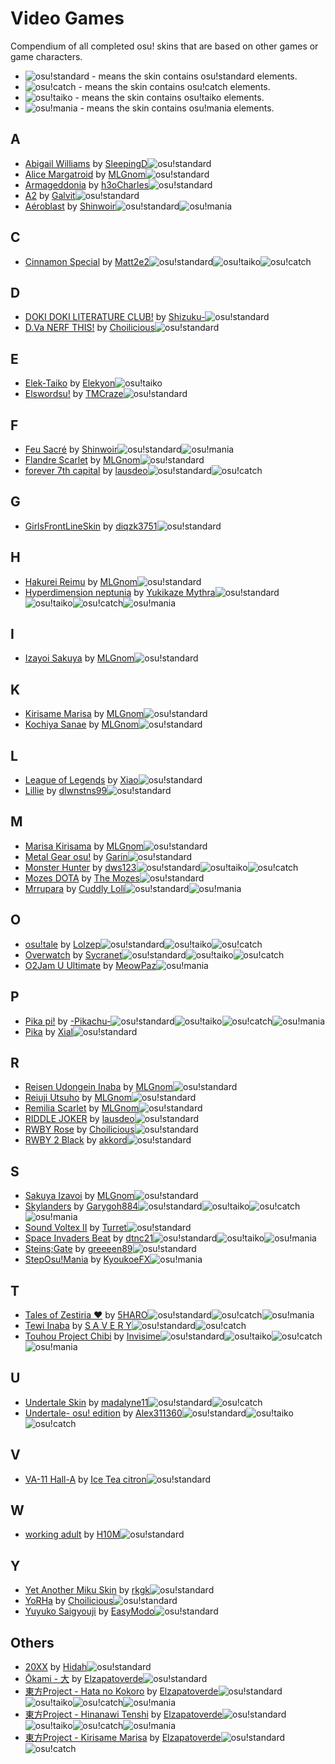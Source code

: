 [o!s]: /wiki/shared/mode/osu.png "osu!standard"
[o!t]: /wiki/shared/mode/taiko.png "osu!taiko"
[o!c]: /wiki/shared/mode/catch.png "osu!catch"
[o!m]: /wiki/shared/mode/mania.png "osu!mania"

# Video Games
Compendium of all completed osu! skins that are based on other games or game characters.

- ![][o!s]  - means the skin contains osu!standard elements.
- ![][o!c]  - means the skin contains osu!catch elements.
- ![][o!t]  - means the skin contains osu!taiko elements.
- ![][o!m]  - means the skin contains osu!mania elements.

## A

- [Abigail Williams](/community/forums/topics/808012) by [SleepingD](/users/9612894)![][o!s]
- [Alice Margatroid](/community/forums/topics/41257) by [MLGnom](/users/46620)![][o!s]
- [Armageddonia](/community/forums/topics/681477) by [h3oCharles](/users/8712289)![][o!s]
- [A2](/community/forums/topics/745776) by [Galvit](/users/7629682)![][o!s]
- [Aéroblast](/community/forums/topics/755152) by [Shinwoir](/users/8984574)![][o!s]![][o!m]

## C

- [Cinnamon Special](/community/forums/topics/797025) by [Matt2e2](/users/12144912)![][o!s]![][o!t]![][o!c]

## D

- [DOKI DOKI LITERATURE CLUB!](/community/forums/topics/720340) by [Shizuku-](/users/1125647)![][o!s]
- [D.Va NERF THIS!](/community/forums/topics/473313) by [Choilicious](/users/2129634 )![][o!s]

## E

- [Elek-Taiko](/community/forums/topics/357445) by [Elekyon](/users/4460512)![][o!t]
- [Elswordsu!](/community/forums/topics/458191) by [TMCraze](/users/3508166)![][o!s]

## F

- [Feu Sacré](/community/forums/topics/755152) by [Shinwoir](/users/8984574)![][o!s]![][o!m]
- [Flandre Scarlet](/community/forums/topics/30060) by [MLGnom](/users/46620)![][o!s]
- [forever 7th capital](/community/forums/topics/785449) by [lausdeo](/users/6096283)![][o!s]![][o!c]

## G

- [GirlsFrontLineSkin](/community/forums/topics/699704) by [diqzk3751](/users/577194)![][o!s]

## H

- [Hakurei Reimu](/community/forums/topics/38951) by [MLGnom](/users/46620)![][o!s]
- [Hyperdimension neptunia](/community/forums/topics/376182) by [Yukikaze Mythra](/users/6617363)![][o!s]![][o!t]![][o!c]![][o!m]

## I

- [Izayoi Sakuya](/community/forums/topics/32589) by [MLGnom](/users/46620)![][o!s]

## K

- [Kirisame Marisa](/community/forums/topics/24495) by [MLGnom](/users/46620)![][o!s]
- [Kochiya Sanae](/community/forums/topics/33140) by [MLGnom](/users/46620)![][o!s]

## L

- [League of Legends](/community/forums/topics/57223) by [Xiao](/users/17894)![][o!s]
- [Lillie](/community/forums/topics/651827) by [dlwnstns99](/users/4585661)![][o!s]

## M

- [Marisa Kirisama](/community/forums/topics/24495) by [MLGnom](/users/46620)![][o!s]
- [Metal Gear osu!](/community/forums/topics/194169) by [Garin](/users/2130664)![][o!s]
- [Monster Hunter](/community/forums/topics/174030) by [dws123](/users/3030592)![][o!s]![][o!t]![][o!c]
- [Mozes DOTA](/community/forums/topics/763290) by [The Mozes](/users/10257840)![][o!s]
- [Mrrupara](/community/forums/topics/501527) by [Cuddly Loli](/users/6609011)![][o!s]![][o!m]

## O

- [osu!tale](/community/forums/topics/436329) by [Lolzep](/users/2593280)![][o!s]![][o!t]![][o!c]
- [Overwatch](/community/forums/topics/450927) by [Sycranet](/users/5802021)![][o!s]![][o!t]![][o!c]
- [O2Jam U Ultimate](/community/forums/topics/247348) by [MeowPaz](/users/1454484)![][o!m]

## P

- [Pika pi!](/community/forums/topics/382179) by [-Pikachu-](/users/946102)![][o!s]![][o!t]![][o!c]![][o!m]
- [Pika](/community/forums/topics/231051) by [Xial](/users/1884564)![][o!s]

## R

- [Reisen Udongein Inaba](/community/forums/topics/34563) by [MLGnom](/users/46620)![][o!s]
- [Reiuji Utsuho](/community/forums/topics/105440) by [MLGnom](/users/46620)![][o!s]
- [Remilia Scarlet](/community/forums/topics/46112) by [MLGnom](/users/46620)![][o!s]
- [RIDDLE JOKER](/community/forums/topics/737183) by [lausdeo](/users/6096283)![][o!s]
- [RWBY Rose](/community/forums/topics/473353) by [Choilicious](/users/2129634)![][o!s]
- [RWBY 2 Black](/community/forums/topics/351477) by [akkord](/users/2129634)![][o!s]

## S

- [Sakuya Izavoi](/community/forums/topics/32589) by [MLGnom](/users/46620)![][o!s]
- [Skylanders](/community/forums/topics/140157) by [Garygoh884](/users/1595871)![][o!s]![][o!t]![][o!c]![][o!m]
- [Sound Voltex II](/community/forums/topics/389411) by [Turret](/users/6284140)![][o!s]
- [Space Invaders Beat](/community/forums/topics/713653) by [dtnc21](/users/6024)![][o!s]![][o!t]![][o!m]
- [Steins;Gate](/community/forums/topics/366663) by [greeeen89](/users/5400928)![][o!s]
- [StepOsu!Mania](/community/forums/topics/512453) by [KyoukoeFX](/users/8137541)![][o!m]

## T

- [Tales of Zestiria ♥](/community/forums/topics/534227) by [5HARO](/users/8738003)![][o!s]![][o!c]![][o!m]
- [Tewi Inaba](/community/forums/topics/228705) by [S A V E R Y](/users/3991274)![][o!s]![][o!c]
- [Touhou Project Chibi](/community/forums/topics/275801) by [Invisime](/users/4823903)![][o!s]![][o!t]![][o!c]![][o!m]

## U

- [Undertale Skin](/community/forums/topics/590196) by [madalyne11](/users/6877973)![][o!s]![][o!c]
- [Undertale- osu! edition](/community/forums/topics/378346) by [Alex311360](/users/114805)![][o!s]![][o!t]![][o!c]

## V

- [VA-11 Hall-A](/community/forums/topics/727986) by [Ice Tea citron](/users/7298776)![][o!s]

## W

- [working adult](/community/forums/topics/586307) by [H10M](/users/6386131)![][o!s]

## Y

- [Yet Another Miku Skin](/community/forums/topics/450498) by [rkgk](/users/7620476)![][o!s]
- [YoRHa](/community/forums/topics/540757) by [Choilicious](/users/2129634)![][o!s]
- [Yuyuko Saigyouji](/community/forums/topics/793236) by [EasyModo](/users/11932306)![][o!s]

## Others

- [20XX](/community/forums/topics/696128) by [Hidah](/users/10804561)![][o!s]
- [Ōkami - 大](/community/forums/topics/275293) by [Elzapatoverde](/users/3717733)![][o!s]
- [東方Project - Hata no Kokoro](/community/forums/topics/224323) by [Elzapatoverde](/users/3717733)![][o!s]![][o!t]![][o!c]![][o!m]
- [東方Project - Hinanawi Tenshi](/community/forums/topics/211868) by [Elzapatoverde](/users/3717733)![][o!s]![][o!t]![][o!c]![][o!m]
- [東方Project - Kirisame Marisa](/community/forums/topics/530165) by [Elzapatoverde](/users/3717733)![][o!s]![][o!c]
